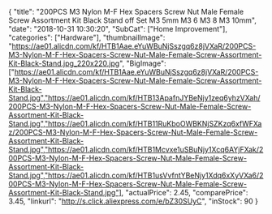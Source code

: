 {
	"title": "200PCS M3 Nylon M-F Hex Spacers Screw Nut Male Female Screw Assortment Kit Black Stand off Set M3 5mm M3 6 M3 8 M3 10mm",
	"date": "2018-10-31 10:30:20",
	"SubCat": ["Home Improvement"],
	"categories": ["Hardware"],
	"thumbnailImage": "https://ae01.alicdn.com/kf/HTB1Aae.eYuWBuNjSszgq6z8jVXaR/200PCS-M3-Nylon-M-F-Hex-Spacers-Screw-Nut-Male-Female-Screw-Assortment-Kit-Black-Stand.jpg_220x220.jpg",
	"BigImage": ["https://ae01.alicdn.com/kf/HTB1Aae.eYuWBuNjSszgq6z8jVXaR/200PCS-M3-Nylon-M-F-Hex-Spacers-Screw-Nut-Male-Female-Screw-Assortment-Kit-Black-Stand.jpg","https://ae01.alicdn.com/kf/HTB13ApafnJYBeNjy1zeq6yhzVXah/200PCS-M3-Nylon-M-F-Hex-Spacers-Screw-Nut-Male-Female-Screw-Assortment-Kit-Black-Stand.jpg","https://ae01.alicdn.com/kf/HTB11RuKboOWBKNjSZKzq6xfWFXaz/200PCS-M3-Nylon-M-F-Hex-Spacers-Screw-Nut-Male-Female-Screw-Assortment-Kit-Black-Stand.jpg","https://ae01.alicdn.com/kf/HTB1Mcvxe1uSBuNjy1Xcq6AYjFXak/200PCS-M3-Nylon-M-F-Hex-Spacers-Screw-Nut-Male-Female-Screw-Assortment-Kit-Black-Stand.jpg","https://ae01.alicdn.com/kf/HTB1usVvfntYBeNjy1Xdq6xXyVXa6/200PCS-M3-Nylon-M-F-Hex-Spacers-Screw-Nut-Male-Female-Screw-Assortment-Kit-Black-Stand.jpg"],
	"actualPrice": 2.45,
	"comparePrice": 3.45,
	"linkurl": "http://s.click.aliexpress.com/e/bZ30SUyC",
	"inStock": 90
}

